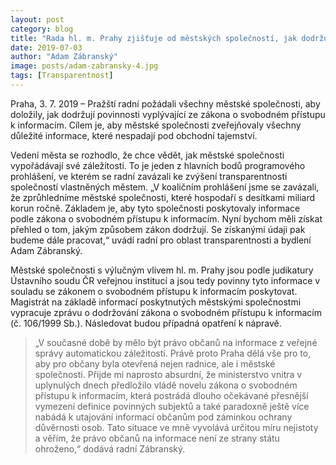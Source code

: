 ```yaml
---
layout: post
category: blog
title: "Rada hl. m. Prahy zjišťuje od městských společností, jak dodržují zákon o svobodném přístupu k informacím"
date: 2019-07-03
author: "Adam Zábranský"
image: posts/adam-zabransky-4.jpg
tags: [Transparentnost]
---
```


Praha, 3. 7. 2019 – Pražští radní požádali všechny městské společnosti, aby doložily, jak dodržují povinnosti vyplývající ze zákona o svobodném přístupu k informacím. Cílem je, aby městské společnosti zveřejňovaly všechny důležité informace, které nespadají pod obchodní tajemství.

Vedení města se rozhodlo, že chce vědět, jak městské společnosti vypořádávají své záležitosti. To je jeden z hlavních bodů programového prohlášení, ve kterém se radní zavázali ke zvýšení transparentnosti společností vlastněných městem. „V koaličním prohlášení jsme se zavázali, že zprůhledníme městské společnosti, které hospodaří s desítkami miliard korun ročně. Základem je, aby tyto společnosti poskytovaly informace podle zákona o svobodném přístupu k informacím. Nyní bychom měli získat přehled o tom, jakým způsobem zákon dodržují. Se získanými údaji pak budeme dále pracovat,“ uvádí radní pro oblast transparentnosti a bydlení Adam Zábranský.

Městské společnosti s výlučným vlivem hl. m. Prahy jsou podle judikatury Ústavního soudu ČR veřejnou institucí a jsou tedy povinny tyto informace v souladu se zákonem o svobodném přístupu k informacím poskytovat. Magistrát na základě informací poskytnutých městskými společnostmi vypracuje zprávu o dodržování zákona o svobodném přístupu k informacím (č. 106/1999 Sb.). Následovat budou případná opatření k nápravě.

>„V současné době by mělo být právo občanů na informace z veřejné správy automatickou záležitostí. Právě proto Praha dělá vše pro to, aby pro občany byla otevřená nejen radnice, ale i městské společnosti. Přijde mi naprosto absurdní, že ministerstvo vnitra v uplynulých dnech předložilo vládě novelu zákona o svobodném přístupu k informacím, která postrádá dlouho očekávané přesnější vymezení definice povinných subjektů a také paradoxně ještě více nabádá k utajování informací občanům pod záminkou ochrany důvěrnosti osob. Tato situace ve mně vyvolává určitou míru nejistoty a věřím, že právo občanů na informace není ze strany státu ohroženo,“ dodává radní Zábranský.
